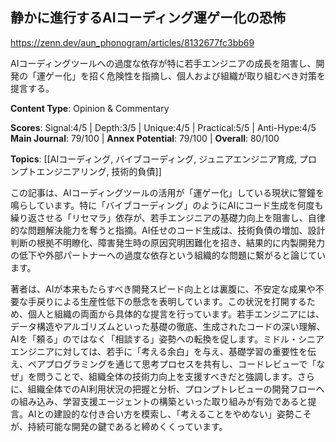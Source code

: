 ## 静かに進行するAIコーディング運ゲー化の恐怖

https://zenn.dev/aun_phonogram/articles/8132677fc3bb69

AIコーディングツールへの過度な依存が特に若手エンジニアの成長を阻害し、開発の「運ゲー化」を招く危険性を指摘し、個人および組織が取り組むべき対策を提言する。

**Content Type**: Opinion & Commentary

**Scores**: Signal:4/5 | Depth:3/5 | Unique:4/5 | Practical:5/5 | Anti-Hype:4/5
**Main Journal**: 79/100 | **Annex Potential**: 79/100 | **Overall**: 80/100

**Topics**: [[AIコーディング, バイブコーディング, ジュニアエンジニア育成, プロンプトエンジニアリング, 技術的負債]]

この記事は、AIコーディングツールの活用が「運ゲー化」している現状に警鐘を鳴らしています。特に「バイブコーディング」のようにAIにコード生成を何度も繰り返させる「リセマラ」依存が、若手エンジニアの基礎力向上を阻害し、自律的な問題解決能力を奪うと指摘。AI任せのコード生成は、技術負債の増加、設計判断の根拠不明瞭化、障害発生時の原因究明困難化を招き、結果的に内製開発力の低下や外部パートナーへの過度な依存という組織的な問題に繋がると論じています。

著者は、AIが本来もたらすべき開発スピード向上とは裏腹に、不安定な成果や不要な手戻りによる生産性低下の懸念を表明しています。この状況を打開するため、個人と組織の両面から具体的な提言を行っています。若手エンジニアには、データ構造やアルゴリズムといった基礎の徹底、生成されたコードの深い理解、AIを「頼る」のではなく「相談する」姿勢への転換を促します。ミドル・シニアエンジニアに対しては、若手に「考える余白」を与え、基礎学習の重要性を伝え、ペアプログラミングを通じて思考プロセスを共有し、コードレビューで「なぜ」を問うことで、組織全体の技術力向上を支援すべきだと強調します。さらに、組織全体でのAI利用状況の把握と分析、プロンプトレビューの開発フローへの組み込み、学習支援エージェントの構築といった取り組みが有効であると提言。AIとの建設的な付き合い方を模索し、「考えることをやめない」姿勢こそが、持続可能な開発の鍵であると締めくくっています。
